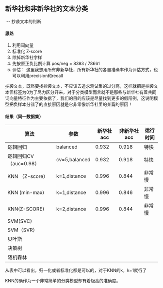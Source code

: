 ## 新华社和非新华社的文本分类

​	--	抄袭文本的判断

#### 思路

1. 利用词向量
2. 标准化 Z-score
3. 除掉新华社字样
4. 先按原正负比例计算 pos/neg = 8393 / 78661
5. 评估： 这里我想用所有非新华社，所有新华社的各自准确率作为评估方式，也可以利用precision和recall

抄袭文本，既然要找抄袭文本，不应该去追求测试集的过分高，这样就把是抄袭文本但标签为0为了尽力区分开来，对于分类模型而言就不是那些与新华社有着共同词向量特征作为主要依据了，我们的目的应该是尽量找到更多的假阳例，这说明模型把负样本分错了的直接原因就是它非常像新华社里的某篇的原因！



#### 结果（同一数据集）

| 算法                   | 参数          | 新华社 acc | 非新华社acc | 运行时间 |
| ---------------------- | ------------- | ---------- | ----------- | -------- |
| 逻辑回归               | balanced      | 0.932      | 0.918       | 特快     |
| 逻辑回归CV（auc=0.98） | cv=5,balanced | 0.932      | 0.918       | 特快     |
| KNN （Z-score）        | k=1,distance  | 0.996      | 0.844       | 非常慢   |
| KNN (min-max)          | k=1,distance  | 0.996      | 0.846       | 非常慢   |
| KNN(Z-SCORE)           | k=2,distance  | 0.996      | 0.844       | 非常慢   |
| SVM(SVC)               |               |            |             |          |
| SVM（SVR）             |               |            |             |          |
| 贝叶斯                 |               |            |             |          |
| 决策树                 |               |            |             |          |
| 随机森林               |               |            |             |          |

从表中可以看出，归一化或者标准化都是可以的，对于KNN的k，k=1就行了

KNN的确作为一个非常简单的分类模型却有着极高的准确度。

